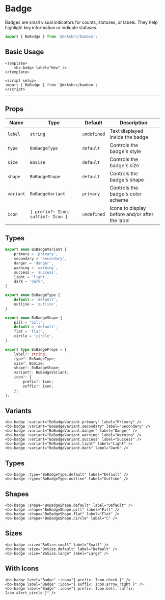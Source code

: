 <script setup>
import { BoBadge, BoBadgeVariant, BoBadgeType, BoBadgeShape } from '@/components/bo-badge';
import { BoSize } from '@/shared';
import { Icon } from '@/components/bo-icon';
</script>

# Badge

Badges are small visual indicators for counts, statuses, or labels. They help highlight key information or indicate statuses.

```js
import { BoBadge } from '@mrksbnc/bamboo';
```

## Basic Usage

```vue
<template>
	<bo-badge label="New" />
</template>

<script setup>
import { BoBadge } from '@mrksbnc/bamboo';
</script>
```

<hr />
<div class="flex gap-4 items-center my-4">
	<bo-badge label="New" />
</div>

## Props

| Name      | Type                               | Default     | Description                                    |
| --------- | ---------------------------------- | ----------- | ---------------------------------------------- |
| `label`   | `string`                           | `undefined` | Text displayed inside the badge                |
| `type`    | `BoBadgeType`                      | `default`   | Controls the badge's style                     |
| `size`    | `BoSize`                           | `default`   | Controls the badge's size                      |
| `shape`   | `BoBadgeShape`                     | `default`   | Controls the badge's shape                     |
| `variant` | `BoBadgeVariant`                   | `primary`   | Controls the badge's color scheme              |
| `icon`    | `{ prefix?: Icon; suffix?: Icon }` | `undefined` | Icons to display before and/or after the label |

## Types

```ts
export enum BoBadgeVariant {
	primary = 'primary',
	secondary = 'secondary',
	danger = 'danger',
	warning = 'warning',
	success = 'success',
	light = 'light',
	dark = 'dark',
}

export enum BoBadgeType {
	default = 'default',
	outline = 'outline',
}

export enum BoBadgeShape {
	pill = 'pill',
	default = 'default',
	flat = 'flat',
	circle = 'circle',
}

export type BoBadgeProps = {
	label?: string;
	type?: BoBadgeType;
	size?: BoSize;
	shape?: BoBadgeShape;
	variant?: BoBadgeVariant;
	icon?: {
		prefix?: Icon;
		suffix?: Icon;
	};
};
```

## Variants

<div class="flex gap-4 items-center my-4">
	<bo-badge :variant="BoBadgeVariant.primary" label="Primary" />
	<bo-badge :variant="BoBadgeVariant.secondary" label="Secondary" />
	<bo-badge :variant="BoBadgeVariant.danger" label="Danger" />
	<bo-badge :variant="BoBadgeVariant.warning" label="Warning" />
	<bo-badge :variant="BoBadgeVariant.success" label="Success" />
	<bo-badge :variant="BoBadgeVariant.light" label="Light" />
	<bo-badge :variant="BoBadgeVariant.dark" label="Dark" />
</div>

```vue
<bo-badge :variant="BoBadgeVariant.primary" label="Primary" />
<bo-badge :variant="BoBadgeVariant.secondary" label="Secondary" />
<bo-badge :variant="BoBadgeVariant.danger" label="Danger" />
<bo-badge :variant="BoBadgeVariant.warning" label="Warning" />
<bo-badge :variant="BoBadgeVariant.success" label="Success" />
<bo-badge :variant="BoBadgeVariant.light" label="Light" />
<bo-badge :variant="BoBadgeVariant.dark" label="Dark" />
```

## Types

<div class="flex gap-4 items-center my-4">
	<bo-badge :type="BoBadgeType.default" label="Default" />
	<bo-badge :type="BoBadgeType.outline" label="Outline" />
</div>

```vue
<bo-badge :type="BoBadgeType.default" label="Default" />
<bo-badge :type="BoBadgeType.outline" label="Outline" />
```

## Shapes

<div class="flex gap-4 items-center my-4">
	<bo-badge :shape="BoBadgeShape.default" label="Default" />
	<bo-badge :shape="BoBadgeShape.pill" label="Pill" />
	<bo-badge :shape="BoBadgeShape.flat" label="Flat" />
	<bo-badge :shape="BoBadgeShape.circle" label="C" />
</div>

```vue
<bo-badge :shape="BoBadgeShape.default" label="Default" />
<bo-badge :shape="BoBadgeShape.pill" label="Pill" />
<bo-badge :shape="BoBadgeShape.flat" label="Flat" />
<bo-badge :shape="BoBadgeShape.circle" label="C" />
```

## Sizes

<div class="flex items-center gap-4 my-4">
	<bo-badge :size="BoSize.small" label="Small" />
	<bo-badge :size="BoSize.default" label="Default" />
	<bo-badge :size="BoSize.large" label="Large" />
</div>

```vue
<bo-badge :size="BoSize.small" label="Small" />
<bo-badge :size="BoSize.default" label="Default" />
<bo-badge :size="BoSize.large" label="Large" />
```

## With Icons

<div class="flex gap-4 items-center my-4">
	<bo-badge label="Badge" :icon="{ prefix: Icon.check }" />
	<bo-badge label="Badge" :icon="{ suffix: Icon.arrow_right }" />
	<bo-badge label="Badge" :icon="{ prefix: Icon.bell, suffix: Icon.alert_circle }" />
</div>

```vue
<bo-badge label="Badge" :icon="{ prefix: Icon.check }" />
<bo-badge label="Badge" :icon="{ suffix: Icon.arrow_right }" />
<bo-badge label="Badge" :icon="{ prefix: Icon.bell, suffix: Icon.alert_circle }" />
```
